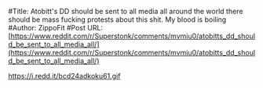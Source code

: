 #Title: Atobitt's DD should be sent to all media all around the world there should be mass fucking protests about this shit. My blood is boiling
#Author: ZippoFit
#Post URL: [https://www.reddit.com/r/Superstonk/comments/mvmiu0/atobitts_dd_should_be_sent_to_all_media_all/](https://www.reddit.com/r/Superstonk/comments/mvmiu0/atobitts_dd_should_be_sent_to_all_media_all/)


https://i.redd.it/bcd24adkoku61.gif